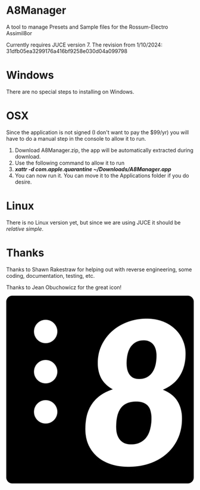 # A8Manager

A tool to manage Presets and Sample files for the Rossum-Electro Assimil8or

Currently requires JUCE version 7. The revision from 1/10/2024: 31dfb05ea3299176a416bf9258e030d04a099798

# Windows

There are no special steps to installing on Windows.

# OSX

Since the application is not signed (I don't want to pay the $99/yr) you will have to do a manual step in the console to allow it to run.

1. Download A8Manager.zip, the app will be automatically extracted during download.
2. Use the following command to allow it to run
3. **_xattr -d com.apple.quarantine ~/Downloads/A8Manager.app_**
4. You can now run it. You can move it to the Applications folder if you do desire.

# Linux

There is no Linux version yet, but since we are using JUCE it should be _relative simple_.

# Thanks

Thanks to Shawn Rakestraw for helping out with reverse engineering, some coding, documentation, testing, etc.

Thanks to Jean Obuchowicz for the great icon!

![](<Source/GUI/Assimil8or/Data/377906243_984640136172516_2914152204379747274_n.png>)
